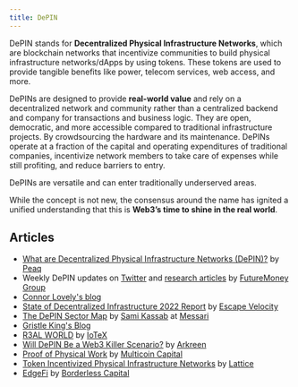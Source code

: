 ```yaml
---
title: DePIN
---
```


DePIN stands for **Decentralized Physical Infrastructure Networks**, which are blockchain networks that incentivize communities to build physical infrastructure networks/dApps by using tokens. These tokens are used to provide tangible benefits like power, telecom services, web access, and more.

DePINs are designed to provide **real-world value** and rely on a decentralized network and community rather than a centralized backend and company for transactions and business logic. They are open, democratic, and more accessible compared to traditional infrastructure projects. By crowdsourcing the hardware and its maintenance. DePINs operate at a fraction of the capital and operating expenditures of traditional companies, incentivize network members to take care of expenses while still profiting, and reduce barriers to entry.

DePINs are versatile and can enter traditionally underserved areas.

While the concept is not new, the consensus around the name has ignited a unified understanding that this is **Web3’s time to shine in the real world**.

## Articles

- [What are Decentralized Physical Infrastructure Networks (DePIN)?](https://www.peaq.network/blog/what-are-decentralized-physical-infrastructure-networks-depin) by [Peaq](https://www.peaq.network)
- Weekly DePIN updates on [Twitter](https://twitter.com/FutureMoneyVC) and [research articles](https://medium.com/@0xfu) by [FutureMoney Group](https://www.fmgroup.xyz/)
- [Connor Lovely's blog](https://connorbuildsinpublic.substack.com/)
- [State of Decentralized Infrastructure 2022 Report](https://ev3.xyz/state-of-decentralized-infrastructure-2022-report/) by [Escape Velocity](https://ev3.xyz/)
- [The DePIN Sector Map](https://twitter.com/Old_Samster/status/1616111274986991616) by [Sami Kassab](https://twitter.com/Old_Samster) at [Messari](https://messari.io/research/sami-kassab)
- [Gristle King's Blog](https://gristleking.com/)
- [R3AL WORLD](https://iotex.io/blog/r3al-world-meaning-behind-branding/) by [IoTeX](https://iotex.io/)
- [Will DePIN Be a Web3 Killer Scenario?](https://medium.com/@arkreen/will-depin-be-a-web3-killer-6262308635d3) by [Arkreen](https://arkreen.com/)
- [Proof of Physical Work](https://multicoin.capital/2022/04/05/proof-of-physical-work/) by [Multicoin Capital](https://multicoin.capital/)
- [Token Incentivized Physical Infrastructure Networks](https://medium.com/@mikezajko_16091/token-incentivized-physical-infrastructure-networks-3548b3182d82) by [Lattice](https://lattice.fund/)
- [EdgeFi](https://medium.com/borderless-capital/edgefi-597b9c747a94) by [Borderless Capital](https://www.borderlesscapital.io/)
